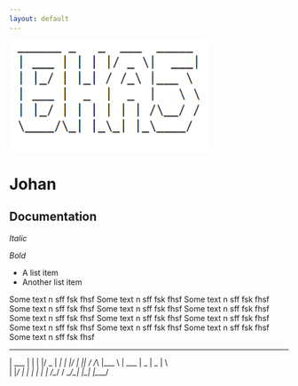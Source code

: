 ```yaml
---
layout: default
---
```


![Test Image](./BHA5.png)

# Johan
## Documentation

_Italic_

*Bold*

- A list item
- Another list item

Some text n sff fsk fhsf Some text n sff fsk fhsf Some text n sff fsk fhsf Some text n sff fsk fhsf Some text n sff fsk fhsf Some text n sff fsk fhsf Some text n sff fsk fhsf Some text n sff fsk fhsf Some text n sff fsk fhsf Some text n sff fsk fhsf Some text n sff fsk fhsf Some text n sff fsk fhsf Some text n sff fsk fhsf 


___ _   _  ___  _____ 
| ___ | | | |/ _ \|  ___|
| |_/ | |_| / /_\ |___ \ 
| ___ |  _  |  _  |   \ \
| |_/ | | | | | | /\__/ /
\____/\_| |_\_| |_\____/                          

